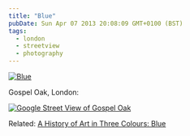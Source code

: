 ```yaml
---
title: "Blue"
pubDate: Sun Apr 07 2013 20:08:09 GMT+0100 (BST)
tags:
  - london
  - streetview
  - photography
---
```


<a href="http://www.flickr.com/photos/domchristie/8628185921/" title="Blue by dom christie, on Flickr"><img src="https://farm9.staticflickr.com/8265/8628185921_66fdb33b2c.jpg" alt="Blue"></a>

<p>Gospel Oak, London:</p>
<a href="http://goo.gl/maps/2dYQF">
<img src="https://domchristie.s3.amazonaws.com/gospel.jpg" alt="Google Street View of Gospel Oak"></a>

<p>Related: <a href="http://www.bbc.co.uk/programmes/p00wskdk">A History of Art in Three Colours: Blue</a></p>
